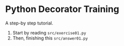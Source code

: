 Python Decorator Training
==========================

A step-by step tutorial.

1) Start by reading `src/exercise01.py`
2) Then, finishing this `src/answer01.py`
